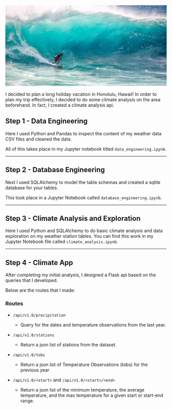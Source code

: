 <!--lint disable no-heading-punctuation-->
<!--lint enable no-heading-punctuation-->

<img src='images/surfs-up.jpeg' />

I decided to plan a long holiday vacation in Honolulu, Hawaii! In order to plan my trip effectively, I decided to do some climate analysis on the area beforehand.  In fact, I created a climate analysis api.

## Step 1 - Data Engineering

Here I used Python and Pandas to inspect the content of my weather data CSV files and cleaned the data.

All of this takes place in my Jupyter notebook titled `data_engineering.ipynb`.

---

## Step 2 - Database Engineering

Next I used SQLAlchemy to model the table schemas and created a sqlite database for your tables.

This took place in a Jupyter Notebook called `database_engineering.ipynb`.


---

## Step 3 - Climate Analysis and Exploration

Here I used Python and SQLAlchemy to do basic climate analysis and data exploration on my weather station tables. You can find this work in my Jupyter Notebook file called `climate_analysis.ipynb`.


---

## Step 4 - Climate App

After completing my initial analysis, I designed a Flask api based on the queries that I developed.

Below are the routes that I made:

### Routes

* `/api/v1.0/precipitation`

  * Query for the dates and temperature observations from the last year.

* `/api/v1.0/stations`

  * Return a json list of stations from the dataset.

* `/api/v1.0/tobs`

  * Return a json list of Temperature Observations (tobs) for the previous year

* `/api/v1.0/<start>` and `/api/v1.0/<start>/<end>`

  * Return a json list of the minimum temperature, the average temperature, and the max temperature for a given start or start-end range.

 


